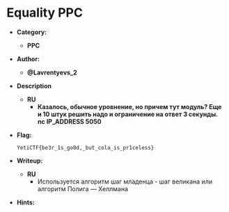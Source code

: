 # Equality PPC

+ **Category:**
  + **PPC**

+ **Author:**
  + **@Lavrentyevs_2**

+ **Description**
  + **RU**
    + **Казалось, обычное уровнение, но причем тут модуль? Еще и 10 штук решить надо и ограничение на ответ 3 секунды. nc IP_ADDRESS 5050**

+ **Flag:**

    ```YetiCTF{be3r_1s_go0d,_but_cola_is_pr1celess}```
    
+ **Writeup:** 
  + **RU**
    + Используется алгоритм шаг младенца - шаг великана или алгоритм Полига — Хеллмана

+ **Hints:**